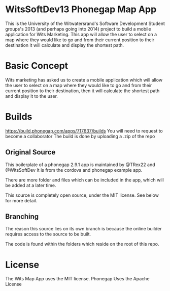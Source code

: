 WitsSoftDev13 Phonegap Map App
==============================

This is the University of the Witwatersrand's Software Development Student groups's 2013 (and perhaps going into 2014) 
project to build a mobile application for Wits Marketing. 
This app will allow the user to select on a map where they would like to go and from their current position to their 
destination it will calculate and display the shortest path.

Basic Concept
=============

Wits marketing has asked us to create a mobile application which 
will allow the user to select on a map where they would 
like to go and from their current position to their destination, 
then it will calculate the shortest path and display it to the user.

Builds
======
https://build.phonegap.com/apps/717637/builds
You will need to request to become a collaborator
The build is done by uploading a .zip of the repo

Original Source
--------------

This boilerplate of a phonegap 2.9.1 app is maintained by @TRex22 and @WitsSoftDev
It is from the cordova and phonegap example app.

There are more folder and files which can be included in the app, which will
be added at a later time.

This source is completely open source, under the MIT license. See below for more detail.

Branching
---------

The reason this source lies on its own branch is because the online builder requires access to
the source to be built.

The code is found within the folders which reside on the root of this repo.

License
=======

The Wits Map App uses the MIT license.
Phonegap Uses the Apache License

